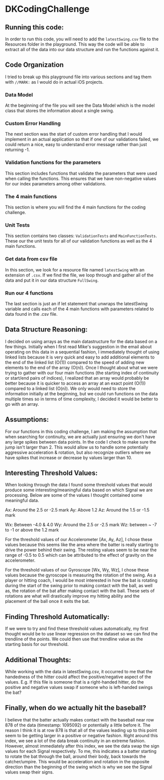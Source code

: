 # DKCodingChallenge

## Running this code:
In order to run this code, you will need to add the `latestSwing.csv` file to the Resources folder in the playground. This way the code will be able to extract all of the data into our data structure and run the functions against it. 

## Code Organization
I tried to break up this playground file into various sections and tag them with `//MARK:` as I would do in actual iOS projects. 

### Data Model
At the beginning of the file you will see the Data Model which is the model class that stores the information about a single swing. 

### Custom Error Handling
The next section was the start of custom error handling that I would implement in an actual application so that if one of our validations failed, we could return a nice, easy to understand error message rather than just returning -1.

### Validation functions for the parameters
This section includes functions that validate the parameters that were used when calling the functions. This ensures that we have non-negative values for our index parameters among other validations.

### The 4 main functions
This section is where you will find the 4 main functions for the coding challenge. 

### Unit Tests
This section contains two classes: `ValidationTests` and `MainFunctionTests`. These our the unit tests for all of our validation functions as well as the 4 main functions. 

### Get data from csv file
In this section, we look for a resource file named `latestSwing` with an extension of `.csv`. If we find the file, we loop through and gather all of the data and put it in our data structure `FullSwing`.

### Run our 4 functions
The last section is just an if let statement that unwraps the latestSwing variable and calls each of the 4 main functions with parameters related to data found in the .csv file.

## Data Structure Reasoning:
I decided on using arrays as the main datastructure for the data based on a few things. Initially when I first read Mike's suggestion in the email about operating on this data in a sequential fashion, I immediately thought of using linked lists because it is very quick and easy to add additional elements to the end of the linked list (O(1)) compared to the speed of adding new elements to the end of the array (O(n)). Once I thought about what we were trying to gather with our four main functions (the starting index of continuity or start/end pairs of indices), I realized that an array would probably be better because it is quicker to access an array at an exact point (O(1)) compared to a linked list (O(n)). We only would need to store the information initially at the beginning, but we could run functions on the data multiple times so in terms of time complexity, I decided it would be better to go with an array. 

## Assumptions:
For our functions in this coding challenge, I am making the assumption that when searching for continuity, we are actually just ensuring we don't have any large spikes between data points. In the code I check to make sure the jump isn't larger than 2. This would allow us to handle some potentially aggressive acceleration & rotation, but also recognize outliers where we have spikes that increase or decrease by values larger than 10.

## Interesting Threshold Values:
When looking through the data I found some threshold values that would produce some interesting/meaningful data based on which Signal we are processing. Below are some of the values I thought contained some meaningful data.

Ax: Around the 2.5 or -2.5 mark 
Ay: Above 1.2
Az: Around the 1.5 or -1.5 mark

Wx: Between -4.0 & 4.0
Wy: Around the 2.5 or -2.5 mark
Wz: between ~ -7 to -1 or above the 1.2 mark

For the threshold values of our Accelerometer [Ax, Ay, Az], I chose these values because this seems like the area where the batter is really starting to drive the power behind their swing. The resting values seem to be near the range of -0.5 to 0.5 which can be attributed to the effect of gravity on the accelerometer.

For the threshold values of our Gyroscope [Wx, Wy, Wz], I chose these values because the gyroscope is measuring the rotation of the swing. As a player or hitting coach, I would be most interested in how the bat is rotating during the start of the swing prior to making contact with the ball, as well as, the rotation of the bat after making contact with the ball. These sets of rotations are what will drastically improve my hitting ability and the placement of the ball once it exits the bat. 

## Finding Threshold Automatically:
If we were to try and find these threshold values automatically, my first thought would be to use linear regression on the dataset so we can find the trendline of the points. We could then use that trendline value as the starting basis for our threshold.

## Additional Thoughts:
While working with the data in latestSwing.csv, it occurred to me that the handedness of the hitter could affect the positive/negative aspect of the values. E.g. If this file is someone that is a right-handed hitter, do the positive and negative values swap if someone who is left-handed swings the bat?

## Finally, when do we actually hit the baseball?
I believe that the batter actually makes contact with the baseball near row 878 of the data (timestamp: 1095092) or potentially a little before it. The reason I think it is at row 878 is that all of the values leading up to this point seem to be getting larger in a positive or negative fashion. Right around this index, we see a lot of the data break continuity in an extreme fashion. However, almost immediately after this index, we see the data swap the sign values for each Signal respectively. To me, this indicates a a batter starting to rotate the bat through the ball, around their body, back towards the catcher/umpire. This would be acceleration and rotation in the opposite direction than the beginning of the swing which is why we see the Signal values swap their signs.
